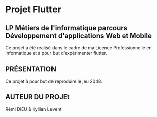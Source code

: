 # Projet Flutter 

## LP Métiers de l'informatique parcours Développement d'applications Web et Mobile

Ce projet a été réalisé dans le cadre de ma Licence Professionnelle en informatique et à pour but d'expérimenter flutter.

## PRÉSENTATION

Ce projet à pour but de reproduire le jeu 2048.

## AUTEUR DU PROJEt

Rémi DIEU & Kyllian Levent

